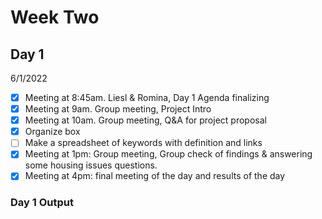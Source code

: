 # Week Two
## Day 1
6/1/2022

- [x] Meeting at 8:45am. Liesl & Romina, Day 1 Agenda finalizing 
- [x] Meeting at 9am. Group meeting, Project Intro 
- [x] Meeting at 10am. Group meeting, Q&A for project proposal 
- [x] Organize box
- [ ] Make a spreadsheet of keywords with definition and links
- [x] Meeting at 1pm: Group meeting, Group check of findings & answering some housing issues questions.
- [x] Meeting at 4pm: final meeting of the day and results of the day 

### Day 1 Output

